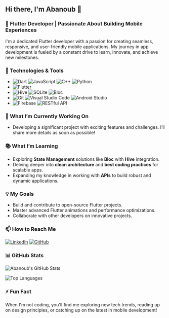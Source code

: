 ## Hi there, I'm Abanoub 👋

### 🚀 Flutter Developer | Passionate About Building Mobile Experiences

I'm a dedicated Flutter developer with a passion for creating seamless, responsive, and user-friendly mobile applications. My journey in app development is fueled by a constant drive to learn, innovate, and achieve new milestones.

### 🔧 Technologies & Tools

- ![Dart](https://img.shields.io/badge/Dart-0175C2?style=flat-square&logo=dart&logoColor=white) ![JavaScript](https://img.shields.io/badge/JavaScript-F7DF1E?style=flat-square&logo=javascript&logoColor=black) ![C++](https://img.shields.io/badge/C++-00599C?style=flat-square&logo=c%2B%2B&logoColor=white) ![Python](https://img.shields.io/badge/Python-3776AB?style=flat-square&logo=python&logoColor=white)
- ![Flutter](https://img.shields.io/badge/Flutter-02569B?style=flat-square&logo=flutter&logoColor=white)
- ![Hive](https://img.shields.io/badge/Hive-2C3A47?style=flat-square&logo=hive&logoColor=white) ![SQLite](https://img.shields.io/badge/SQLite-003B57?style=flat-square&logo=sqlite&logoColor=white) ![Bloc](https://img.shields.io/badge/Bloc-02569B?style=flat-square&logo=bloc&logoColor=white)
- ![Git](https://img.shields.io/badge/Git-F05032?style=flat-square&logo=git&logoColor=white) ![Visual Studio Code](https://img.shields.io/badge/VS_Code-007ACC?style=flat-square&logo=visual-studio-code&logoColor=white) ![Android Studio](https://img.shields.io/badge/Android_Studio-3DDC84?style=flat-square&logo=android-studio&logoColor=white)
- ![Firebase](https://img.shields.io/badge/Firebase-FFCA28?style=flat-square&logo=firebase&logoColor=white) ![RESTful API](https://img.shields.io/badge/REST-02569B?style=flat-square&logo=rest&logoColor=white)

### 🌱 What I’m Currently Working On

- Developing a significant project with exciting features and challenges. I’ll share more details as soon as possible!

### 📚 What I’m Learning

- Exploring **State Management** solutions like **Bloc** with **Hive** integration.
- Delving deeper into **clean architecture** and **best coding practices** for scalable apps.
- Expanding my knowledge in working with **APIs** to build robust and dynamic applications.

### 💡 My Goals

- Build and contribute to open-source Flutter projects.
- Master advanced Flutter animations and performance optimizations.
- Collaborate with other developers on innovative projects.

### 📫 How to Reach Me

[![LinkedIn](https://img.shields.io/badge/LinkedIn-blue?style=flat-square&logo=linkedin&label=Abanoub%20Habib)](https://www.linkedin.com/in/abanoub-habib-81a3a9220) 
[![GitHub](https://img.shields.io/badge/GitHub-black?style=flat-square&logo=github&label=AbanoubHabib)](https://github.com/AbanoubHabib/AbanoubHabib)

### 📊 GitHub Stats

![Abanoub's GitHub Stats](https://github-readme-stats.vercel.app/api?username=AbanoubHabib&show_icons=true&hide_title=true&hide=prs&count_private=true&include_all_commits=true&theme=dark)

![Top Languages](https://github-readme-stats.vercel.app/api/top-langs/?username=AbanoubHabib&layout=compact&theme=dark)

### ⚡ Fun Fact

When I'm not coding, you'll find me exploring new tech trends, reading up on design principles, or catching up on the latest in mobile development!
